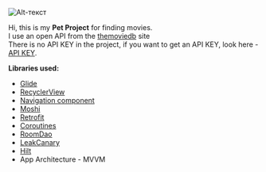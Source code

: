 ![Alt-текст](https://www.themoviedb.org/assets/2/v4/logos/v2/blue_long_2-9665a76b1ae401a510ec1e0ca40ddcb3b0cfe45f1d51b77a308fea0845885648.svg "THE MOVIE DB")


Hi, this is my **Pet Project** for finding movies.   
I use an open API from the [themoviedb](https://www.themoviedb.org/) site   
There is no API KEY in the project, if you want to get an API KEY, look here - [API KEY](https://www.themoviedb.org/documentation/api).   

**Libraries used:**   
- [Glide](https://github.com/bumptech/glide)
- [RecyclerView](https://developer.android.com/jetpack/androidx/releases/recyclerview?authuser=2&hl=ru)
- [Navigation component](https://developer.android.com/guide/navigation/navigation-getting-started)
- [Moshi](https://github.com/square/moshi)
- [Retrofit](https://github.com/square/retrofit)
- [Coroutines](https://developer.android.com/topic/libraries/architecture/coroutines?hl=de)
- [RoomDao](https://developer.android.google.cn/jetpack/androidx/releases/room?hl=en)
- [LeakCanary](https://square.github.io/leakcanary/)
- [Hilt](https://developer.android.com/training/dependency-injection/hilt-android)
- App Architecture - MVVM